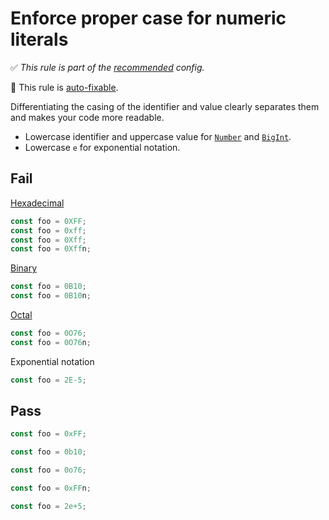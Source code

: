 # Enforce proper case for numeric literals

✅ *This rule is part of the [recommended](https://github.com/sindresorhus/eslint-plugin-unicorn#recommended-config) config.*

🔧 This rule is [auto-fixable](https://eslint.org/docs/user-guide/command-line-interface#fixing-problems).

Differentiating the casing of the identifier and value clearly separates them and makes your code more readable.

- Lowercase identifier and uppercase value for [`Number`](https://developer.mozilla.org/en-US/docs/Web/JavaScript/Data_structures#Number_type) and [`BigInt`](https://developer.mozilla.org/en-US/docs/Web/JavaScript/Data_structures#BigInt_type).
- Lowercase `e` for exponential notation.

## Fail

[Hexadecimal](https://developer.mozilla.org/en-US/docs/Web/JavaScript/Reference/Lexical_grammar#Hexadecimal)

```js
const foo = 0XFF;
const foo = 0xff;
const foo = 0Xff;
const foo = 0Xffn;
```

[Binary](https://developer.mozilla.org/en-US/docs/Web/JavaScript/Reference/Lexical_grammar#Binary)

```js
const foo = 0B10;
const foo = 0B10n;
```

[Octal](https://developer.mozilla.org/en-US/docs/Web/JavaScript/Reference/Lexical_grammar#Octal)

```js
const foo = 0O76;
const foo = 0O76n;
```

Exponential notation

```js
const foo = 2E-5;
```

## Pass

```js
const foo = 0xFF;
```

```js
const foo = 0b10;
```

```js
const foo = 0o76;
```

```js
const foo = 0xFFn;
```

```js
const foo = 2e+5;
```
